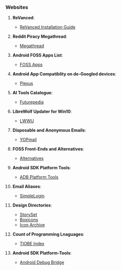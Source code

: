 ### Websites 

1. **ReVanced**: 
	- [ReVanced Installation Guide](https://www.reddit.com/r/revancedapp/comments/xlcny9/revanced_manager_guide_for_dummies/?context=3) 

2. **Reddit Piracy Megathread**: 
	- [Megathread](https://www.reddit.com/r/Piracy/wiki/megathread/)

3. **Android FOSS Apps List**: 
	- [FOSS Apps](https://brainfucksec.github.io/android-foss-apps-list)
	
4. **Android App Compatiblity on de-Googled devices**: 
	- [Plexus](https://plexus.techlore.tech/)

5. **AI Tools Catalogue**: 
	- [Futurepedia](https://www.futurepedia.io/)

6. **LibreWolf Updater for Win10**: 
	- [LWWU](https://codeberg.org/ltGuillaume/LibreWolf-WinUpdater)

7. **Disposable and Anonymous Emails**: 
	- [YOPmail](https://yopmail.com/)

8. **FOSS Front-Ends and Alternatives**: 
	- [Alternatives](https://www.funkyspacemonkey.com/foss-front-ends-and-alternatives-for-twitter-instagram-reddit-youtube-and-more#twitter)

9. **Android SDK Platform Tools**: 
	- [ADB Platform Tools](https://developer.android.com/tools/releases/platform-tools)

10. **Email Aliases**: 
 	- [SimpleLogin](https://simplelogin.io/)

11. **Design Directories**: 
 	- [StorySet](https://storyset.com/)
	- [Boxicons](https://boxicons.com/)
	- [Icon Archive](https://iconarchive.com/)

12. **Count of Programming Lnaguages**: 
 	- [TIOBE Index](http://www.tiobe.com/tiobe-index/)

13. **Android SDK Platform-Tools**: 
 	- [Android Debug Bridge](https://developer.android.com/tools/releases/platform-tools)


